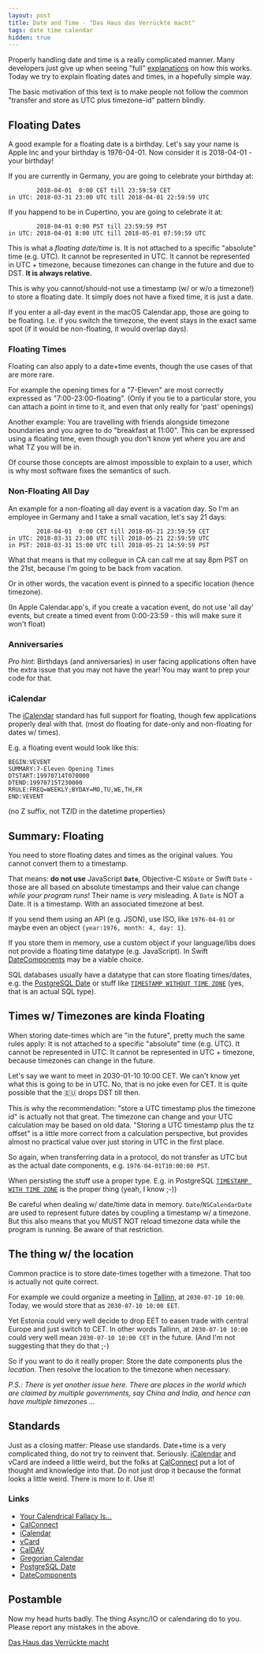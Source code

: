 ```yaml
---
layout: post
title: Date and Time - "Das Haus das Verrückte macht"
tags: date time calendar
hidden: true
---
```


Properly handling date and time is a really complicated manner.
Many developers just give up when seeing "full"
[explanations](http://yourcalendricalfallacyis.com)
on how this works.
Today we try to explain floating dates and times, in a hopefully simple way.

The basic motivation of this text is to make people not follow the common
"transfer and store as UTC plus timezone-id"
pattern blindly.

## Floating Dates

A good example for a floating date is a birthday.
Let's say your name is Apple Inc and your birthday is 1976-04-01.
Now consider it is 2018-04-01 - your birthday!

If you are currently in Germany, you are going to celebrate your birthday at:

            2018-04-01  0:00 CET till 23:59:59 CET
    in UTC: 2018-03-31 23:00 UTC till 2018-04-01 22:59:59 UTC

If you happend to be in Cupertino, you  are going to celebrate it at:

            2018-04-01 0:00 PST till 23:59:59 PST
    in UTC: 2018-04-01 8:00 UTC till 2018-05-01 07:59:59 UTC

This is what a *floating date/time* is.
It is not attached to a specific "absolute" time (e.g. UTC).
It cannot be represented in UTC.
It cannot be represented in UTC + timezone, because timezones can change in
the future and due to DST.
**It is always relative.**

This is why you cannot/should-not use a timestamp (w/ or w/o a timezone!)
to store a floating date.
It simply does not have a fixed time, it is just a date.

If you enter a all-day event in the macOS Calendar.app,
those are going to be floating.
I.e. if you switch the timezone, the event stays in the exact same spot
(if it would be non-floating, it would overlap days).

### Floating Times

Floating can also apply to a date+time events, though the use cases of that are
more rare.

For example the opening times for a "7-Eleven" are most correctly expressed as 
"7:00-23:00-floating".
(Only if you tie to a particular store, you can attach a point in time to it,
 and even that only really for 'past' openings)

Another example: You are travelling with friends alongside timezone 
boundaries and you agree to do "breakfast at 11:00". This can be expressed using
a floating time, even though you don't know yet where you are and what TZ you
will be in.

Of course those concepts are almost impossible to explain to a user,
which is why most software fixes the semantics of such.

### Non-Floating All Day

An example for a non-floating all day event is a vacation day.
So I'm an employee in Germany and I take a small vacation, let's say 21 days:

            2018-04-01  0:00 CET till 2018-05-21 23:59:59 CET
    in UTC: 2018-03-31 23:00 UTC till 2018-05-21 22:59:59 UTC
    in PST: 2018-03-31 15:00 UTC till 2018-05-21 14:59:59 PST
    
What that means is that my collegue in CA can call me at say 8pm PST
on the 21st, because I'm going to be back from vacation.

Or in other words, the vacation event is pinned to a specific location
(hence timezone).

(In Apple Calendar.app's, if you create a vacation event, do not use 'all 
 day' events, but create a timed event from 0:00-23:59 - this will make sure
 it won't float)

### Anniversaries

*Pro hint*:
Birthdays (and anniversaries) in user facing applications often have the 
extra issue that you may not have the year!
You may want to prep your code for that.


### iCalendar

The [iCalendar](https://en.wikipedia.org/wiki/ICalendar) standard
has full support for floating, though few applications properly deal with
that. (most do floating for date-only and non-floating for dates w/ times).

E.g. a floating event would look like this:

```icalendar
BEGIN:VEVENT
SUMMARY:7-Eleven Opening Times
DTSTART:19970714T070000
DTEND:19970715T230000
RRULE:FREQ=WEEKLY;BYDAY=MO,TU,WE,TH,FR
END:VEVENT
```

(no Z suffix, not TZID in the datetime properties)

## Summary: Floating

You need to store floating dates and times as the original values.
You cannot convert them to a timestamp.

That means: **do not use** JavaScript **`Date`**, Objective-C `NSDate` or Swift `Date` -
those are all based on absolute timestamps and their value can change
*while your program runs*!
Their name is *very* misleading. A `Date` is NOT a Date. It is a timestamp.
With an associated timezone at best.

If you send them using an API (e.g. JSON), use ISO, like `1976-04-01` or maybe
even an object `{year:1976, month: 4, day: 1}`.

If you store them in memory, use a custom object if your language/libs does not
provide a floating time datatype (e.g. JavaScript).
In Swift 
[DateComponents](https://developer.apple.com/documentation/foundation/datecomponents)
may be a viable choice.

SQL databases usually have a datatype that can store floating times/dates,
e.g. the
[PostgreSQL Date](https://www.postgresql.org/docs/12/datatype-datetime.html)
or stuff like 
[`TIMESTAMP WITHOUT TIME ZONE`](https://www.postgresql.org/docs/12/datatype-datetime.html) (yes, that is an actual SQL type).


## Times w/ Timezones are kinda Floating

When storing date-times which are "in the future",
pretty much the same rules apply:
It is not attached to a specific "absolute" time (e.g. UTC).
It cannot be represented in UTC.
It cannot be represented in UTC + timezone, because timezones can change in
the future.

Let's say we want to meet in 2030-01-10 10:00 CET.
We can't know yet what this is going to be in UTC.
No, that is no joke even for CET. It is quite possible that the 🇪🇺
drops DST till then.

This is why the recommendation: "store a UTC timestamp plus the timezone id"
is actually not that great. The timezone can change and your UTC calculation
may be based on old data.
"Storing a UTC timestamp plus the tz offset" is a little more correct from a
calculation perspective, but provides almost no practical value over just 
storing in UTC in the first place.

So again, when transferring data in a protocol, do not transfer as UTC but
as the actual date components, e.g. `1976-04-01T10:00:00 PST`.

When persisting the stuff use a proper type. E.g. in PostgreSQL
[`TIMESTAMP WITH TIME ZONE`](https://www.postgresql.org/docs/12/datatype-datetime.html)
is the proper thing (yeah, I know ;-))

Be careful when dealing w/ date/time data in memory.
`Date`/`NSCalendarDate`
are used to represent future dates by coupling a timestamp w/ a timezone.
But this also means that you MUST NOT reload timezone data
while the program is running. Be aware of that restriction.


## The thing w/ the location

Common practice is to store date-times together with a timezone.
That too is actually not quite correct.

For example we could organize a meeting in 
[Tallinn](https://en.wikipedia.org/wiki/Tallinn), at `2030-07-10 10:00`.
Today, we would store that as `2030-07-10 10:00 EET`.

Yet Estonia could very well decide to drop EET to easen trade with central 
Europe and just switch to CET.
In other words Tallinn, at `2030-07-10 10:00` could very well mean 
`2030-07-10 10:00 CET` in the future.
(And I'm not suggesting that they do that ;-)

So if you want to do it really proper: Store the date components plus the
*location*. Then resolve the location to the timezone when necessary.

*P.S.: There is yet another issue here. There are places in the world which
are claimed by multiple governments, say China and India, and hence can have
multiple timezones ...*


## Standards

Just as a closing matter:
Please use standards.
Date+time is a very complicated thing, do not try to reinvent that.
Seriously.
[iCalendar](https://en.wikipedia.org/wiki/ICalendar)
and vCard
are indeed a little weird, but the folks at 
[CalConnect](https://www.calconnect.org/)
put a lot of thought and knowledge into that.
Do not just drop it because the format looks a little weird.
There is more to it.
Use it!


### Links

- [Your Calendrical Fallacy Is...](http://yourcalendricalfallacyis.com)
- [CalConnect](https://www.calconnect.org/)
- [iCalendar](https://en.wikipedia.org/wiki/ICalendar)
- [vCard](https://en.wikipedia.org/wiki/VCard)
- [CalDAV](http://caldav.de/)
- [Gregorian Calendar](https://en.wikipedia.org/wiki/Gregorian_calendar)
- [PostgreSQL Date](https://www.postgresql.org/docs/current/static/datatype-datetime.html)
- [DateComponents](https://developer.apple.com/documentation/foundation/datecomponents)

## Postamble

Now my head hurts badly. The thing Async/IO or calendaring do to you.
Please report any mistakes in the above.

[Das Haus das Verrückte macht](https://www.youtube.com/watch?v=lIiUR2gV0xk)
